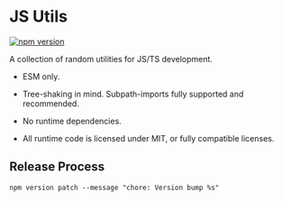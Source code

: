 # JS Utils

[![npm version](https://badge.fury.io/js/@oliversalzburg%2Fjs-utils.svg)](https://badge.fury.io/js/@oliversalzburg%2Fjs-utils)

A collection of random utilities for JS/TS development.

-   ESM only.

-   Tree-shaking in mind. Subpath-imports fully supported and recommended.

-   No runtime dependencies.

-   All runtime code is licensed under MIT, or fully compatible licenses.

## Release Process

```
npm version patch --message "chore: Version bump %s"
```
